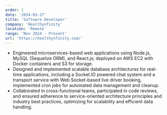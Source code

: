 ```yaml
---
order: 1
date: '2024-03-27'
title: 'Software Developer'
company: 'Healthynfinity'
location: 'Remote'
range: 'Nov 2024 - Present'
url: 'https://healthynfinity.com/'
---
```


- Engineered microservices-based web applications using Node.js, MySQL (Sequelize ORM), and React.js; deployed on AWS EC2 with Docker containers and S3 for storage.
- Designed and implemented scalable database architectures for real-time applications, including a Socket.IO powered chat system and a transport service with Web Socket-based live driver booking, implemented cron jobs for automated data management and cleanup.
- Collaborated in cross-functional teams, participated in code reviews, and ensured adherence to service-oriented architecture principles and industry best practices, optimizing for scalability and efficient data handling.
